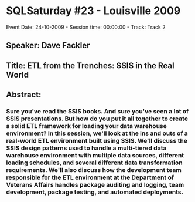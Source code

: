 # SQLSaturday #23 - Louisville 2009
Event Date: 24-10-2009 - Session time: 00:00:00 - Track: Track 2
## Speaker: Dave Fackler
## Title: ETL from the Trenches: SSIS in the Real World
## Abstract:
### Sure you've read the SSIS books. And sure you've seen a lot of SSIS presentations. But how do you put it all together to create a solid ETL framework for loading your data warehouse environment? In this session, we'll look at the ins and outs of a real-world ETL environment built using SSIS. We'll discuss the SSIS design patterns used to handle a multi-tiered data warehouse environment with multiple data sources, different loading schedules, and several different data transformation requirements. We'll also discuss how the development team responsible for the ETL environment at the Department of Veterans Affairs handles package auditing and logging, team development, package testing, and automated deployments.
